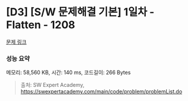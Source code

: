 # [D3] [S/W 문제해결 기본] 1일차 - Flatten - 1208 

[문제 링크](https://swexpertacademy.com/main/code/problem/problemDetail.do?contestProbId=AV139KOaABgCFAYh) 

### 성능 요약

메모리: 58,560 KB, 시간: 140 ms, 코드길이: 266 Bytes



> 출처: SW Expert Academy, https://swexpertacademy.com/main/code/problem/problemList.do
